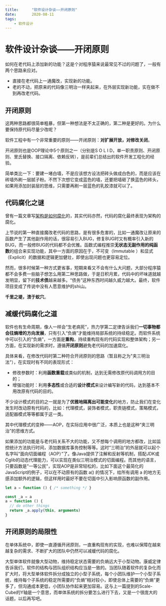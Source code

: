 ```yaml
---
title:      "软件设计杂谈——开闭原则"
date:       2020-08-11
tags:
    - 软件设计
---
```


# 软件设计杂谈——开闭原则

如何在老代码上添加新的功能？这是个对程序猿来说最常见不过的问题了，一般有两个思路来应对。

- 直接在老代码上一通魔改，实现新的功能。
- 老的不动，把原来的代码像三明治一样夹起来，在外层实现新功能，实在做不到再改老代码。

## 开闭原则

这两种思路都很简单粗暴，但第一种想法是不太正确的，第二种是更好的。为什么要保持原代码尽量少改呢？

软件工程中有一个非常重要的原则——开闭原则：**对扩展开放，对修改关闭**。

开闭原则也是OOP理论中5个原则之一（分别是S O L I D，单一职责原则、开闭原则、里氏替换、接口隔离、依赖反转），是前辈们总结出的软件开发工程化的经验。

简单类比一下：要建一堵白墙，不是应该想方设法把砖头做成白色的，而是应该在砖墙外刷一层腻子粉。不然下次想它变成蓝色的墙，还要把墙砸了换蓝色的砖头，如果用添加封装层的思维，只需要再刷一层蓝色的乳胶漆就可以了。

## 代码腐化之谜

曾有一篇文章写[架构是如何腐化](https://www.infoq.cn/article/cjz-architecture-corruption/)的，其实代码亦然，代码的腐化最终表现为架构的腐化。

上节说的第一种直接魔改老代码的思路，是有很多危害的，比如一通魔改让原来的函数产生了其他副作用的话，很容易引入BUG，修复BUG时又有概率引入新的BUG，而一般修BUG的代码都不会优雅。函数式编程推崇**无状态无副作用的纯函数**的组合来实现功能，其中一方面的原因在于，不可变（Immutable ）和显式（Explicit）的数据和逻辑更加健壮，即使出现问题也更容易定位。

然而，很多时候第一种方式更省事，短期来看又不会有什么大问题，大部分程序猿都不会多费一些脑子想怎么用第二种思路做，于是日积月累，代码中的坏味道就越发明显，留下的**技术债**越来越多。“债务”这种东西时间越久威力越大。最终，软件项目变成了传说中没有人愿意维护的shi山。

**千里之堤，溃于蚁穴**。

## 减缓代码腐化之道

软件也有生命周期，像人一样会“生老病死”，热力学第二定律告诉我们**一切事物都会往熵增的方向发展**，只有引入“负熵”才能维持局部系统的持续稳定。而软件系统中可以引入的“负熵”，一方面是**重构**，持续重构现有的代码实现和整体架构；另一方面，在实现新的需求时，遵循**开闭原则**避免老代码的加速腐化。

具体来看，在修改代码时第二种符合开闭原则的思路（暂且称之为"夹三明治法"），在实现时有不同的表现形式：

- 修改参数时：利用**函数重载**或类似的机制，达到无需修改原代码调用方的目的；
- 增强功能时：利用**多态性**或合适的**设计模式**来设计编写新的代码，达到基本不用改原有代码的目的。

不少设计模式的目的之一就是为了**优雅地隔离出可能变化**的地方，防止我们在变化发生时改动原有代码的，比如：代理模式，装饰者模式，职责链模式，策略模式，适配器模式等等都属于这一类。

其中代理模式的变种——AOP，在实际应用中很广泛，本质上也是这种“夹三明治”的思维方式。

如果添加的功能是与老代码关系不大的功能，又不想每个调用的地方都改，比如监控统计方法执行时间，添加数据库事务控制等等。这时“三明治”的外层就可以起个名字叫“面向切面编程（AOP）”了。像Java提供了注解和反射等机制，搭配JDK或Cglib的动态代理能力，可以实现在类似三明治模式的切面编程。而其他的语言，只要函数是"一等公民"，实现AOP是非常轻松的，比如下面这个最简化的JavaScript的例子，可以在不动原有的函数 a() 的情况下，给所有调用 a 的地方无感添加额外的逻辑，但这样用时最好不要在切面中引入影响原函数的副作用。

```javascript
let a = function () { /* something */ }

const _a = a
a = function () {
  // do other things
  return _a.apply(this, arguments)
}
```

## 开闭原则的局限性

在单体系统中，即使一直遵循开闭原则，一直重构现有的实现，也难以保障在越来越复杂的需求、不断扩大的团队中仍然可以减缓代码的腐化。

大型单体软件就像大型动物，维持稳定状态需要的负熵远大于小型动物。康威定律告诉我们，软件的结构与团队组织结构应当是一致的。当团队随着软件的复杂化而扩大时，将大型单体软件拆分成独立的小型子系统，每个小团队维护一个小型子系统，维持每个子系统的稳定所需要的“负熵”相对较小，即使总体上需要的“负熵”更多了，但沟通成本更低，小团队协作起来更加容易。这与上一篇提到的Scale-Cube的Y轴是一个意思，而单体系统的拆分要怎么进行下去，又是一个很庞大的话题，以后再写吧。
